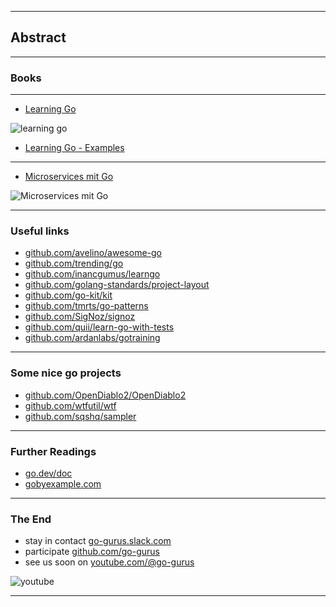 <!-- .slide: data-background="img/ABSTRACT/00.jpg" data-background-size="100%" data-background-position="50% 50%" -->

----

## Abstract

----

### Books

----

* [Learning Go](https://www.oreilly.com/library/view/learning-go/9781492077206/)

![learning go](img/ABSTRACT/learning_go_book.jpg)<!-- .element height="400px" -->
* [Learning Go - Examples](https://github.com/learning-go-book)

----

* [Microservices mit Go](https://www.rheinwerk-verlag.de/microservices-mit-go-konzepte-werkzeuge-best-practices/)

![Microservices mit Go](img/ABSTRACT/microservices_mit_go_book.png)<!-- .element height="400px" -->

----

### Useful links
* [github.com/avelino/awesome-go](https://github.com/avelino/awesome-go)
* [github.com/trending/go](https://github.com/trending/go)
* [github.com/inancgumus/learngo](https://github.com/inancgumus/learngo)
* [github.com/golang-standards/project-layout](https://github.com/golang-standards/project-layout)
* [github.com/go-kit/kit](https://github.com/go-kit/kit)
* [github.com/tmrts/go-patterns](https://github.com/tmrts/go-patterns)
* [github.com/SigNoz/signoz](https://github.com/SigNoz/signoz)
* [github.com/quii/learn-go-with-tests](https://github.com/quii/learn-go-with-tests)
* [github.com/ardanlabs/gotraining](https://github.com/ardanlabs/gotraining)

----

### Some nice go projects

* [github.com/OpenDiablo2/OpenDiablo2](https://github.com/OpenDiablo2/OpenDiablo2)
* [github.com/wtfutil/wtf](https://github.com/wtfutil/wtf/)
* [github.com/sqshq/sampler](https://github.com/sqshq/sampler)


----

### Further Readings
* [go.dev/doc](https://go.dev/doc/)
* [gobyexample.com](https://gobyexample.com/)

----

### The End

* stay in contact [go-gurus.slack.com](https://go-gurus.slack.com)
* participate [github.com/go-gurus](https://github.com/go-gurus)
* see us soon on [youtube.com/@go-gurus](https://www.youtube.com/@go-gurus)


![youtube](img/WHATS_NEW/01.png)<!-- .element height="300px" -->

---